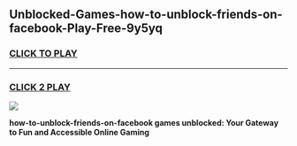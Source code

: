 
## Unblocked-Games-how-to-unblock-friends-on-facebook-Play-Free-9y5yq
<h3>
<a href="https://premium76.site?title=how-to-unblock-friends-on-facebook&ref=23A">CLICK TO PLAY</a></h3>
<hr>

<h3>
<a href="https://premium76.site?title=how-to-unblock-friends-on-facebook&ref=23A">CLICK 2 PLAY</a>
  
</h3>

<a href="https://premium76.site?title=how-to-unblock-friends-on-facebook&ref=23A"><img src="https://clearcache.store/games.png"></a>


**how-to-unblock-friends-on-facebook games unblocked: Your Gateway to Fun and Accessible Online Gaming**
